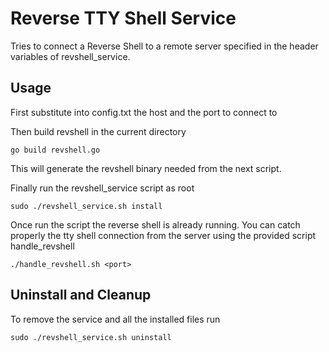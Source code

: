 # Reverse TTY Shell Service 

Tries to connect a Reverse Shell to a remote server specified in the header variables of revshell_service.

## Usage
First substitute into config.txt the host and the port to connect to

Then build revshell in the current directory

    go build revshell.go

This will generate the revshell binary needed from the next script. 

Finally run the revshell_service script as root 

    sudo ./revshell_service.sh install

Once run the script the reverse shell is already running. 
You can catch properly the tty shell connection from the server using the provided script handle_revshell

    ./handle_revshell.sh <port>


## Uninstall and Cleanup 

To remove the service and all the installed files run

    sudo ./revshell_service.sh uninstall
